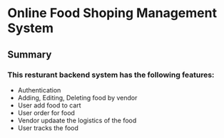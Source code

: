 # Online Food Shoping Management System

## Summary

### This resturant backend system has the following features:

* Authentication
* Adding, Editing, Deleting food by vendor
* User add food to cart
* User order for food
* Vendor updaate the logistics of the food
* User tracks the food
